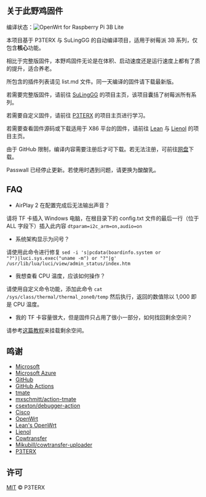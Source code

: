 ## 关于此野鸡固件
编译状态：![OpenWrt for Raspberry Pi 3B Lite](https://github.com/Pastechn/openwrt-rpi3-lite/workflows/OpenWrt%20for%20Raspberry%20Pi%203B%20Lite/badge.svg)

本项目基于 P3TERX 与 SuLingGG 的自动编译项目，适用于树莓派 3B 系列，仅包含**核心**功能。

相比于完整版固件，本野鸡固件无论是在体积、启动速度还是运行速度上都有了质的提升，适合养老。

所包含的插件列表请见 list.md 文件。同一天编译的固件请下载最新版。

若需要完整版固件，请前往 [SuLingGG](https://github.com/SuLingGG/OpenWrt-Rpi) 的项目主页，该项目囊括了树莓派所有系列。

若需要自定义固件，请前往 [P3TERX](https://github.com/P3TERX/Actions-OpenWrt) 的项目主页进行学习。

若需要查看固件源码或下载适用于 X86 平台的固件，请前往 [Lean](https://github.com/coolsnowwolf/lede) 与 [Lienol](https://github.com/Lienol/openwrt-package) 的项目主页。

由于 GitHub 限制，编译内容需要注册后才可下载。若无法注册，可前往[网盘](https://odpast.herokuapp.com/RaspiOpenWrt/)下载。

Passwall 已经停止更新。若使用时遇到问题，请更换为酸酸乳。

## FAQ

- AirPlay 2 在配置完成后无法输出声音？

请将 TF 卡插入 Windows 电脑，在根目录下的 config.txt 文件的最后一行（位于 ALL 字段下）插入此内容 `dtparam=i2c_arm=on,audio=on`

- 系统架构显示为问号？

请使用此命令进行修复 `sed -i 's|pcdata(boardinfo.system or "?")|luci.sys.exec("uname -m") or "?"|g' /usr/lib/lua/luci/view/admin_status/index.htm`

- 我想查看 CPU 温度，应该如何操作？

请使用自定义命令功能，添加此命令 `cat /sys/class/thermal/thermal_zone0/temp` 然后执行，返回的数值除以 1,000 即是 CPU 温度。

- 我的 TF 卡容量很大，但是固件只占用了很小一部分，如何找回剩余空间？

请参考[这篇教程](https://bugxia.com/1038.html)来挂载剩余空间。

## 鸣谢
- [Microsoft](https://www.microsoft.com)
- [Microsoft Azure](https://azure.microsoft.com)
- [GitHub](https://github.com)
- [GitHub Actions](https://github.com/features/actions)
- [tmate](https://github.com/tmate-io/tmate)
- [mxschmitt/action-tmate](https://github.com/mxschmitt/action-tmate)
- [csexton/debugger-action](https://github.com/csexton/debugger-action)
- [Cisco](https://www.cisco.com/)
- [OpenWrt](https://github.com/openwrt/openwrt)
- [Lean's OpenWrt](https://github.com/coolsnowwolf/lede)
- [Lienol](https://github.com/Lienol/openwrt-package)
- [Cowtransfer](https://cowtransfer.com)
- [Mikubill/cowtransfer-uploader](https://github.com/Mikubill/cowtransfer-uploader)
- [P3TERX](https://github.com/P3TERX/Actions-OpenWrt)


## 许可
[MIT](https://github.com/P3TERX/Actions-OpenWrt/blob/master/LICENSE) © P3TERX
